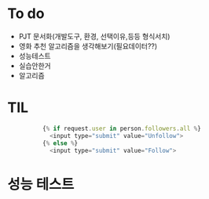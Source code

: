 # To do

* PJT 문서화(개발도구, 환경, 선택이유,등등 형식서치)
* 영화 추천 알고리즘을 생각해보기(필요데이터??)
* 성능테스트
* 실습안한거
* 알고리즘



# TIL

```javascript
          {% if request.user in person.followers.all %}
            <input type="submit" value="Unfollow">
          {% else %}
            <input type="submit" value="Follow">
```





# 성능 테스트

